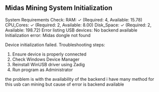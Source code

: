 Midas Mining System Initialization
---------------------------------

System Requirements Check:
RAM: ✓ (Required: 4, Available: 15.78)
CPU_Cores: ✓ (Required: 2, Available: 8.00)
Disk_Space: ✓ (Required: 2, Available: 198.72)
Error listing USB devices: No backend available
Initialization error: Midas dongle not found

Device initialization failed. Troubleshooting steps:
1. Ensure device is properly connected
2. Check Windows Device Manager
3. Reinstall WinUSB driver using Zadig
4. Run program as Administrator

the problem is with the availability of the backend
i have many method for this usb can mining but cause of error is backend available

